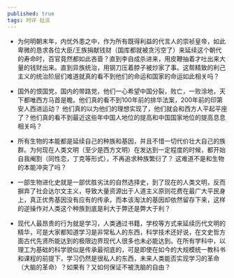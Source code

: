 ```yaml
---
published: true
tags: 时评 扯淡
---
```


* 为何明朝末年，内忧外患之中，作为所有既得利益的代言人的崇祯皇帝，如此卑微的恳求各位大臣/王族捐献钱财（国库都就被贪污空了）来延续这个朝代的寿命时，百官竟然都如此吝啬？直到李自成杀进来，用皮鞭抽着才吐出来大量的钱财出来。直到异族统治，用钢刀压着脖子被炒家了事。这帮精致的利己主义的统治阶层们难道就真的看不到他们的命运和国家的命运如此相关吗？

* 国外的恨国党，国内的带路党，他们一心希望中国分裂，败亡，一败涂地，天下都唯西方马首是瞻。他们真的看不到100年前的排华法案，200年前的印第安人西进运动？ 他们真的以为他们的理想实现了，他们就会和西方人平起平座了？他们真的看不到最近这些年中国人地位的提高和中国国家地位的提高息息相关吗？

* 所有生物的本能都是延续自己的种族和基因，并且不惜一切代价壮大自己的族群。为何现在人类文明（至少是西方文明）在发达到一定程度的时候，都开始自我阉割（同性恋，丁克等形式），不再追求种族繁衍了？ 这难道不是和生物的本能冲突了吗？

* 一部生物进化史就是一部优胜劣汰的自然选择史，到了现在的人类文明，反而摒弃了社会达尔文主义，导致大量资源出于人道主义原则花费在最广大平民身上，真正优秀基因没有应有的传承，而本该淘汰的基因却依然留存下来，这样的逆操作对人类这个种族到底是利大于弊还是弊大于利？

* 现代人最昂贵的行为就是学习，人类通过书籍，学校等方式来延续历代文明的精华，可是大家都知道学习是非常私人的东西，科学技术还好说，在文史哲方面古代先贤所能达到的极限边界现代人很多也未必能达到。在所有学科中，以理工为基础的科学貌似是传承最彻底的，可是即使在如今的大规模统一教科书和课程的前提下，学习仍然是很私人的东西，未来人类能否实现学习的革命（大脑的革命）？如果有？又如何保证不被洗脑的自由？





